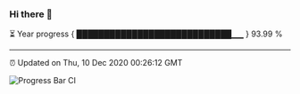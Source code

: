 ### Hi there 👋

⏳ Year progress { ████████████████████████████▁▁ } 93.99 %

---

⏰ Updated on Thu, 10 Dec 2020 00:26:12 GMT

![Progress Bar CI](https://github.com/liununu/liununu/workflows/Progress%20Bar%20CI/badge.svg)
